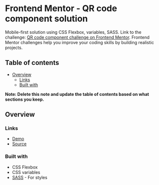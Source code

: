 # Frontend Mentor - QR code component solution
Mobile-first solution using CSS Flexbox, variables, SASS.
Link to the challenge: [QR code component challenge on Frontend Mentor](https://www.frontendmentor.io/challenges/qr-code-component-iux_sIO_H). Frontend Mentor challenges help you improve your coding skills by building realistic projects. 

## Table of contents

- [Overview](#overview)
  - [Links](#links)
  - [Built with](#built-with)
  
**Note: Delete this note and update the table of contents based on what sections you keep.**

## Overview

### Links

- [Demo](https://gormonn.github.io/frontendmentor-challenges/qr-code/public)
- [Source](https://your-live-site-url.com)

### Built with

- CSS Flexbox
- CSS variables
- [SASS](https://sass-lang.com/) - For styles
